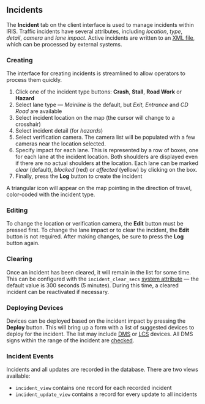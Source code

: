 ## Incidents

The **Incident** tab on the client interface is used to manage incidents within
IRIS.  Traffic incidents have several attributes, including _location_, _type_,
_detail_, _camera_ and _lane impact_.  Active incidents are written to an
[XML file], which can be processed by external systems.

### Creating

The interface for creating incidents is streamlined to allow operators to
process them quickly.

 1. Click one of the incident type buttons: **Crash**, **Stall**, **Road Work**
    or **Hazard**
 2. Select lane type — _Mainline_ is the default, but _Exit_, _Entrance_ and
    _CD Road_ are available
 3. Select incident location on the map (the cursor will change to a crosshair)
 4. Select incident detail (for _hazards_)
 5. Select verification camera.  The camera list will be populated with a few
    cameras near the location selected.
 6. Specify impact for each lane.  This is represented by a row of boxes, one
    for each lane at the incident location.  Both shoulders are displayed even
    if there are no actual shoulders at the location.  Each lane can be marked
    _clear_ (default), _blocked_ (red) or _affected_ (yellow) by clicking on the
    box.
 7. Finally, press the **Log** button to create the incident

A triangular icon will appear on the map pointing in the direction of travel,
color-coded with the incident type.

### Editing

To change the location or verification camera, the **Edit** button must be
pressed first.  To change the lane impact or to clear the incident, the **Edit**
button is not required.  After making changes, be sure to press the **Log**
button again.

### Clearing

Once an incident has been cleared, it will remain in the list for some time.
This can be configured with the `incident_clear_secs` [system attribute] —
the default value is 300 seconds (5 minutes).  During this time, a cleared
incident can be reactivated if necessary.

### Deploying Devices

Devices can be deployed based on the incident impact by pressing the **Deploy**
button.  This will bring up a form with a list of suggested devices to deploy
for the incident.  The list may include [DMS] or [LCS] devices.  All DMS signs
within the range of the incident are [checked](incident_dms.html).

### Incident Events

Incidents and all updates are recorded in the database.  There are two views
available:
 * `incident_view` contains one record for each recorded incident
 * `incident_update_view` contains a record for every update to all incidents


[DMS]: admin_guide.html#dms
[LCS]: admin_guide.html#lcs
[system attribute]: admin_guide.html#sys_attr
[XML file]: troubleshooting.html#xml-output
